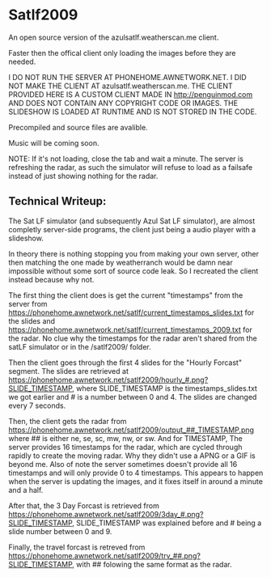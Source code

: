 # Satlf2009
An open source version of the azulsatlf.weatherscan.me client.

Faster then the offical client only loading the images before they are needed.

I DO NOT RUN THE SERVER AT PHONEHOME.AWNETWORK.NET. I DID NOT MAKE THE CLIENT AT azulsatlf.weatherscan.me. THE CLIENT PROVIDED HERE IS A CUSTOM CLIENT MADE IN http://penguinmod.com AND DOES NOT CONTAIN ANY COPYRIGHT CODE OR IMAGES. THE SLIDESHOW IS LOADED AT RUNTIME AND IS NOT STORED IN THE CODE.

Precompiled and source files are avalible.

Music will be coming soon.

NOTE: If it's not loading, close the tab and wait a minute. The server is refreshing the radar, as such the simulator will refuse to load as a failsafe instead of just showing nothing for the radar.

## Technical Writeup:
The Sat LF simulator (and subsequently Azul Sat LF simulator), are almost completly server-side programs, the client just being a audio player with a slideshow.

In theory there is nothing stopping you from making your own server, other then matching the one made by weatherranch would be damn near impossible without some sort of source code leak. So I recreated the client instead because why not.

The first thing the client does is get the current "timestamps" from the server from https://phonehome.awnetwork.net/satlf/current_timestamps_slides.txt for the slides and https://phonehome.awnetwork.net/satlf/current_timestamps_2009.txt for the radar. No clue why the timestamps for the radar aren't shared from the satLF simulator or in the /satlf2009/ folder.

Then the client goes through the first 4 slides for the "Hourly Forcast" segment. The slides are retrieved at https://phonehome.awnetwork.net/satlf2009/hourly_#.png?SLIDE_TIMESTAMP, where SLIDE_TIMESTAMP is the timestamps_slides.txt we got earlier and # is a number between 0 and 4. The slides are changed every 7 seconds.

Then, the client gets the radar from https://phonehome.awnetwork.net/satlf2009/output_##_TIMESTAMP.png where ## is either ne, se, sc, mw, nw, or sw. And for TIMESTAMP, The server provides 16 timestamps for the radar, which are cycled through rapidly to create the moving radar. Why they didn't use a APNG or a GIF is beyond me. Also of note the server sometimes doesn't provide all 16 timestamps and will only provide 0 to 4 timestamps. This appears to happen when the server is updating the images, and it fixes itself in around a minute and a half.

After that, the 3 Day Forcast is retrieved from https://phonehome.awnetwork.net/satlf2009/3day_#.png?SLIDE_TIMESTAMP, SLIDE_TIMESTAMP was explained before and # being a slide number between 0 and 9.

Finally, the travel forcast is retreved from https://phonehome.awnetwork.net/satlf2009/trv_##.png?SLIDE_TIMESTAMP, with ## folowing the same format as the radar.
